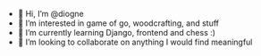 - 👋 Hi, I’m @diogne
- 👀 I’m interested in game of go, woodcrafting, and stuff
- 🌱 I’m currently learning Django, frontend and chess :)
- 💞️ I’m looking to collaborate on anything I would find meaningful

<!---
diogne/diogne is a ✨ special ✨ repository because its `README.md` (this file) appears on your GitHub profile.
You can click the Preview link to take a look at your changes.
--->
